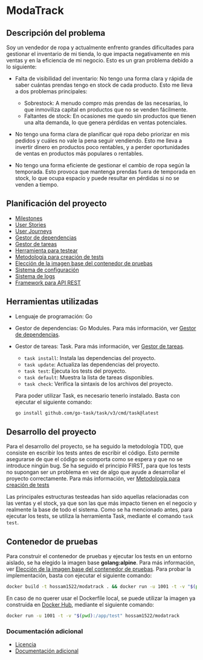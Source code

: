# ModaTrack

## Descripción del problema

Soy un vendedor de ropa y actualmente enfrento grandes dificultades para gestionar el inventario de mi tienda, lo que impacta negativamente en mis ventas y en la eficiencia de mi negocio. Esto es un gran problema debido a lo siguiente:

- Falta de visibilidad del inventario: No tengo una forma clara y rápida de saber cuántas prendas tengo en stock de cada producto. Esto me lleva a dos problemas principales:
  - Sobrestock: A menudo compro más prendas de las necesarias, lo que inmoviliza capital en productos que no se venden fácilmente.
  - Faltantes de stock: En ocasiones me quedo sin productos que tienen una alta demanda, lo que genera pérdidas en ventas potenciales.

- No tengo una forma clara de planificar qué ropa debo priorizar en mis pedidos y cuáles no vale la pena seguir vendiendo. Esto me lleva a invertir dinero en productos poco rentables, y a perder oportunidades de ventas en productos más populares o rentables.

- No tengo una forma eficiente de gestionar el cambio de ropa según la temporada. Esto provoca que mantenga prendas fuera de temporada en stock, lo que ocupa espacio y puede resultar en pérdidas si no se venden a tiempo.

## Planificación del proyecto

- [Milestones](docs/milestones.md)
- [User Stories](docs/user_stories.md)
- [User Journeys](docs/user_journeys.md)
- [Gestor de dependencias](docs/gestor_dependencias.md)
- [Gestor de tareas](docs/gestor_tareas.md)
- [Herramienta para testear](docs/herramienta_test.md)
- [Metodología para creación de tests](docs/metodologia_tests.md)
- [Elección de la imagen base del contenedor de pruebas](docs/eleccion_imagen_contenedor.md)
- [Sistema de configuración](docs/eleccion_sistema_config.md)
- [Sistema de logs](docs/eleccion_sistema_logs.md)
- [Framework para API REST](docs/eleccion_api_rest.md)

## Herramientas utilizadas

- Lenguaje de programación: Go

- Gestor de dependencias: Go Modules. Para más información, ver [Gestor de dependencias](docs/gestor_dependencias.md).

- Gestor de tareas: Task. Para más información, ver [Gestor de tareas](docs/gestor_tareas.md).
  - `task install`: Instala las dependencias del proyecto.
  - `task update`: Actualiza las dependencias del proyecto.
  - `task test`: Ejecuta los tests del proyecto.
  - `task default`: Muestra la lista de tareas disponibles.
  - `task check`: Verifica la sintaxis de los archivos del proyecto.
  
  Para poder utilizar Task, es necesario tenerlo instalado. Basta con ejecutar el siguiente comando:
  ```bash
  go install github.com/go-task/task/v3/cmd/task@latest
  ```

## Desarrollo del proyecto

Para el desarrollo del proyecto, se ha seguido la metodología TDD, que consiste en escribir los tests antes de escribir el código. Esto permite asegurarse de que el código se comporta como se espera y que no se introduce ningún bug. Se ha seguido el principio FIRST, para que los tests no
supongan ser un problema en vez de algo que ayude a desarrollar el proyecto correctamente. Para
más información, ver [Metodología para creación de tests](docs/metodologia_tests)

Las principales estructuras testeadas han sido aquellas relacionadas con las ventas
y el stock, ya que son las que más impacto tienen en el negocio y realmente la base de 
todo el sistema. Como se ha mencionado antes, para ejecutar los tests, se utiliza la herramienta Task, mediante el comando `task test`.

## Contenedor de pruebas

Para construir el contenedor de pruebas y ejecutar los tests en un entorno aislado, se ha elegido la imagen base **golang:alpine**. Para más información, ver [Elección de la imagen base del contenedor de pruebas](docs/eleccion_imagen_contenedor.md). Para probar la implementación, basta con ejecutar el siguiente comando:

```bash
docker build -t hossam1522/modatrack . && docker run -u 1001 -t -v "$(pwd):/app/test" hossam1522/modatrack
```

En caso de no querer usar el Dockerfile local, se puede utilizar la imagen ya construida en [Docker Hub](https://hub.docker.com/repository/docker/hossam1522/modatrack), mediante el siguiente comando:

```bash
docker run -u 1001 -t -v "$(pwd):/app/test" hossam1522/modatrack
```

### Documentación adicional

- [Licencia](LICENSE)
- [Documentación adicional](documentacion_adicional)